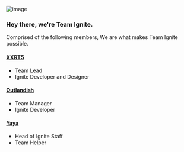 ![image](https://user-images.githubusercontent.com/67547519/136664085-90c70347-4366-428b-8c00-34e7d693b4c9.png)

### Hey there, we're Team Ignite.

Comprised of the following members, We are what makes Team Ignite possible.

#### [XXRT5](https://github.com/xXRT5)
- Team Lead
- Ignite Developer and Designer

#### [Outlandish](https://github.com/gitlandish)
- Team Manager
- Ignite Developer

#### [Yaya](https://github.com/yayyaa)
- Head of Ignite Staff
- Team Helper
